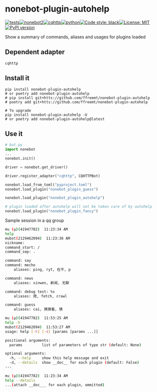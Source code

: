 # nonebot-plugin-autohelp
[![tests](https://github.com/ffreemt/nonebot-plugin-autohelp/actions/workflows/routine-tests.yml/badge.svg)](https://github.com/ffreemt/nonebot-plugin-autohelp/actions)[![nonebot2](https://img.shields.io/static/v1?label=nonebot&message=v2&color=green)](https://v2.nonebot.dev/)[![cqhttp](https://img.shields.io/static/v1?label=driver&message=cqhttp&color=green)](https://v2.nonebot.dev/guide/cqhttp-guide.html)[![python](https://img.shields.io/static/v1?label=python+&message=3.7%2B&color=blue)](https://img.shields.io/static/v1?label=python+&message=3.7%2B&color=blue)[![Code style: black](https://img.shields.io/badge/code%20style-black-000000.svg)](https://github.com/psf/black)[![License: MIT](https://img.shields.io/badge/License-MIT-yellow.svg)](https://opensource.org/licenses/MIT)[![PyPI version](https://badge.fury.io/py/nonebot_plugin_autohelp.svg)](https://badge.fury.io/py/nonebot_plugin_autohelp)

Show a summary of commands, aliases and usages for plugins loaded

## Dependent adapter
`cqhttp`

## Install it

```shell
pip install nonebot-plugin-autohelp
# or poetry add nonebot-plugin-autohelp
# pip install git+htts://github.com/ffreemt/nonebot-plugin-autohelp
# poetry add git+htts://github.com/ffreemt/nonebot-plugin-autohelp

# To upgrade
pip install nonebot-plugin-autohelp -U
# or poetry add nonebot-plugin-autohelp@latest
```

## Use it
```python
# bot.py
import nonebot
...
nonebot.init()

driver = nonebot.get_driver()

driver.register_adapter("cqhttp", CQHTTPBot)

nonebot.load_from_toml("pyproject.toml")
nonebot.load_plugin("nonebot_plugin_guess")

nonebot.load_plugin("nonebot_plugin_autohelp")

# plugin loaded after autohelp will not be taken care of by autohelp
nonebot.load_plugin("nonebot_plugin_fancy")

```

Sample session in a qq group
```bash
mu (μ)(41947782)  11:23:34 AM
help
mubot(2129462094)  11:23:36 AM
nickname:
command_start: /
command_sep: .

command: say
command: mecho
	aliases: ping, ryt, 在不, p

command: news
	aliases: xinwen, 新闻, 无聊

command: debug test: %s
	aliases: 爬, fetch, crawl

command: guess
	aliases: cai, 猜猜看, 猜

mu (μ)(41947782)  11:53:25 AM
help -h
mubot(2129462094)  11:53:27 AM
usage: help [-h] [-d] [params [params ...]]

positional arguments:
  params         list of parameters of type str (default: None)

optional arguments:
  -h, --help     show this help message and exit
  -d, --details  show __doc__ for each plugin (default: False)
---

mu (μ)(41947782)  11:23:34 AM
help --details
...(attach __doc___ for each plugin, ommitted)
```

